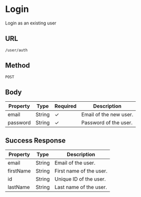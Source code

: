 # Login

Login as an existing user

## URL

`/user/auth`

## Method

`POST`

## Body

| Property | Type   | Required | Description            |
| -------- | ------ | -------- | ---------------------- |
| email    | String | ✓        | Email of the new user. |
| password | String | ✓        | Password of the user.  |

## Success Response

| Property  | Type   | Description             |
| --------- | ------ | ----------------------- |
| email     | String | Email of the user.      |
| firstName | String | First name of the user. |
| id        | String | Unique ID of the user.  |
| lastName  | String | Last name of the user.  |
